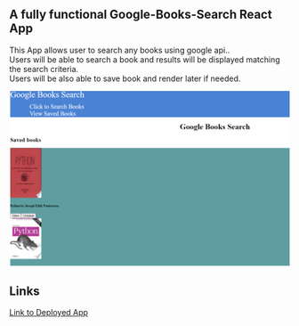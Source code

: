 ## A fully functional Google-Books-Search React App  
This App allows user to search any books using google api..  
Users will be able to search a book and results will be displayed matching the search criteria.  
Users will be also able to save book and render later if needed.

![Alt text](client/public/assets/img/ss.PNG?raw=true "directory")  

## Links

[Link to Deployed App](https://prabin-googlebooksearch.herokuapp.com/)
